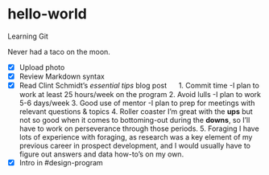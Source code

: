 # hello-world
Learning Git

Never had a taco on the moon.


- [x] Upload photo
- [x] Review Markdown syntax
- [x] Read Clint Schmidt’s *essential tips* blog post
      1. Commit time
         -I plan to work at least 25 hours/week on the program
      2. Avoid lulls
	 -I plan to work 5-6 days/week
      3. Good use of mentor
	 -I plan to prep for meetings with relevant questions & topics
      4. Roller coaster
	 I’m great with the **ups** but not so good when it comes to bottoming-out during the **downs**, so I’ll have to work on perseverance through those periods.
      5. Foraging
	 I have lots of experience with foraging, as research was a key element of my previous career in prospect development, and I would usually have to figure out answers and data how-to’s on my own.
- [x] Intro in #design-program
